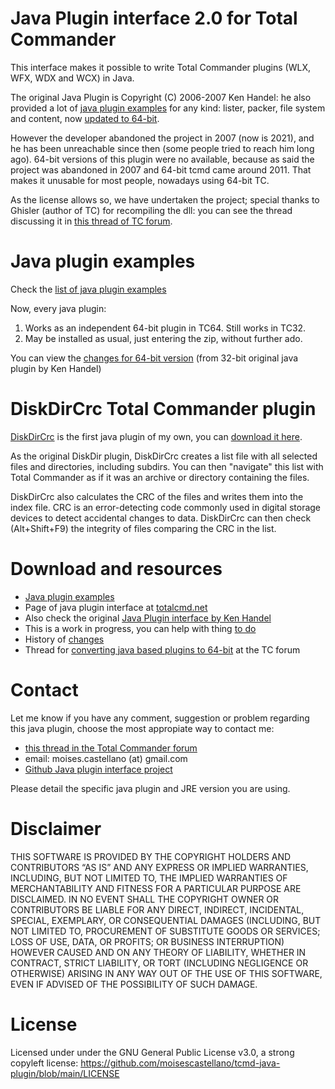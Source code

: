 # Java Plugin interface 2.0 for Total Commander

This interface makes it possible to write Total Commander plugins (WLX, WFX, WDX and WCX) in Java.

The original Java Plugin is Copyright (C) 2006-2007 Ken Handel: 
he also provided a lot of [java plugin examples](http://java.totalcmd.net/V1.7/examples.html) for any kind: lister, packer, file system and content, now [updated to 64-bit](https://github.com/moisescastellano/tcmd-java-plugin/blob/main/examples_64bit.md).

However the developer abandoned the project in 2007 (now is 2021), and he has been unreachable since then (some people tried to reach him long ago). 64-bit versions of this plugin were no available, because as said the project was abandoned in 2007 and 64-bit tcmd came around 2011. That makes it unusable for most people, nowadays using 64-bit TC.

As the license allows so, we have undertaken the project;
special thanks to Ghisler (author of TC) for recompiling the dll:
you can see the thread discussing it in [this thread of TC forum](https://www.ghisler.ch/board/viewtopic.php?t=75726).

Java plugin examples
====================
Check the [list of java plugin examples](examples_64bit.md)

Now, every java plugin:
  1. Works as an independent 64-bit plugin in TC64. Still works in TC32.
  2. May be installed as usual, just entering the zip, without further ado.
  
You can view the 
[changes for 64-bit version](https://github.com/moisescastellano/tcmd-java-plugin/blob/main/changes.md) (from 32-bit original java plugin by Ken Handel)

DiskDirCrc Total Commander plugin
=================================
[DiskDirCrc](https://github.com/moisescastellano/diskdircrc-tcplugin) is the first java plugin of my own, you can [download it here](https://github.com/moisescastellano/diskdircrc-tcplugin/tree/main/releases).

As the original DiskDir plugin, DiskDirCrc creates a list file with all selected files and directories, including subdirs. You can then "navigate" this list with Total Commander as if it was an archive or directory containing the files.

DiskDirCrc also calculates the CRC of the files and writes them into the index file. CRC is an error-detecting code commonly used in digital storage devices to detect accidental changes to data. DiskDirCrc can then check (Alt+Shift+F9) the integrity of files comparing the CRC in the list.

Download and resources
======================
- [Java plugin examples](https://github.com/moisescastellano/tcmd-java-plugin/blob/main/examples_64bit.md)
- Page of java plugin interface at [totalcmd.net](http://totalcmd.net/plugring/tc_java_64bits.html)
- Also check the original [Java Plugin interface by Ken Handel](http://totalcmd.net/plugring/tc_java.html)
- This is a work in progress, you can help with thing [to do](https://github.com/moisescastellano/tcmd-java-plugin/blob/main/to-do.md)
- History of [changes](https://github.com/moisescastellano/tcmd-java-plugin/blob/main/changes.md)
- Thread for [converting java based plugins to 64-bit](https://www.ghisler.ch/board/viewtopic.php?t=75726) at the TC forum

Contact
=======
Let me know if you have any comment, suggestion or problem regarding this java plugin, 
choose the most appropiate way to contact me:
 - [this thread in the Total Commander forum](https://www.ghisler.ch/board/viewtopic.php?t=75726)
 - email: moises.castellano (at) gmail.com
 - [Github Java plugin interface project](https://github.com/moisescastellano/tcmd-java-plugin/issues)

Please detail the specific java plugin and JRE version you are using.

Disclaimer
==========
THIS SOFTWARE IS PROVIDED BY THE COPYRIGHT HOLDERS AND CONTRIBUTORS “AS IS” AND ANY EXPRESS OR IMPLIED WARRANTIES, INCLUDING, BUT NOT LIMITED TO, THE IMPLIED WARRANTIES OF MERCHANTABILITY AND FITNESS FOR A PARTICULAR PURPOSE ARE DISCLAIMED. IN NO EVENT SHALL THE COPYRIGHT OWNER OR CONTRIBUTORS BE LIABLE FOR ANY DIRECT, INDIRECT, INCIDENTAL, SPECIAL, EXEMPLARY, OR CONSEQUENTIAL DAMAGES (INCLUDING, BUT NOT LIMITED TO, PROCUREMENT OF SUBSTITUTE GOODS OR SERVICES; LOSS OF USE, DATA, OR PROFITS; OR BUSINESS INTERRUPTION) HOWEVER CAUSED AND ON ANY THEORY OF LIABILITY, WHETHER IN CONTRACT, STRICT LIABILITY, OR TORT (INCLUDING NEGLIGENCE OR OTHERWISE) ARISING IN ANY WAY OUT OF THE USE OF THIS SOFTWARE, EVEN IF ADVISED OF THE POSSIBILITY OF SUCH DAMAGE.

License
=======
Licensed under under the GNU General Public License v3.0, a strong copyleft license:
https://github.com/moisescastellano/tcmd-java-plugin/blob/main/LICENSE

